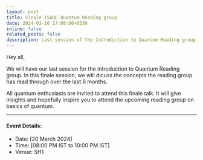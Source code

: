 ```yaml
---
layout: post
title: Finale ISAQC Quantum Reading group
date: 2024-03-16 17:00:00+0530
inline: false
related_posts: false
description: Last session of the Introduction to Quantum Reading group
---
```

Hey all, 

We will have our last session for the introduction to Quantum Reading group.
In this finale session, we will dicuss the concepts the reading group has read through over the last 6 months.

All quantum enthusiasts are invited to attend this finale talk. It will give insights and hopefully inspire you to attend the upcoming reading group on basics of quantum.

***

#### Event Details:

<ul>
    <li> Date: [20 March 2024]</li>
    <li> Time: [08:00 PM IST to 10:00 PM IST] </li>
    <li> Venue: SH1 </li>
</ul>


